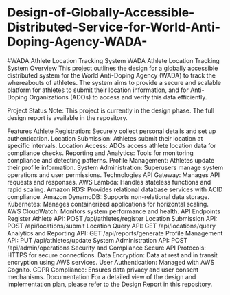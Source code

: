# Design-of-Globally-Accessible-Distributed-Service-for-World-Anti-Doping-Agency-WADA-
#WADA Athlete Location Tracking System
WADA Athlete Location Tracking System
Overview
This project outlines the design for a globally accessible distributed system for the World Anti-Doping Agency (WADA) to track the whereabouts of athletes. The system aims to provide a secure and scalable platform for athletes to submit their location information, and for Anti-Doping Organizations (ADOs) to access and verify this data efficiently.

Project Status
Note: This project is currently in the design phase. The full design report is available in the repository.

Features
Athlete Registration: Securely collect personal details and set up authentication.
Location Submission: Athletes submit their location at specific intervals.
Location Access: ADOs access athlete location data for compliance checks.
Reporting and Analytics: Tools for monitoring compliance and detecting patterns.
Profile Management: Athletes update their profile information.
System Administration: Superusers manage system operations and user permissions.
Technologies
API Gateway: Manages API requests and responses.
AWS Lambda: Handles stateless functions and rapid scaling.
Amazon RDS: Provides relational database services with ACID compliance.
Amazon DynamoDB: Supports non-relational data storage.
Kubernetes: Manages containerized applications for horizontal scaling.
AWS CloudWatch: Monitors system performance and health.
API Endpoints
Register Athlete API: POST /api/athletes/register
Location Submission API: POST /api/locations/submit
Location Query API: GET /api/locations/query
Analytics and Reporting API: GET /api/reports/generate
Profile Management API: PUT /api/athletes/update
System Administration API: POST /api/admin/operations
Security and Compliance
Secure API Protocols: HTTPS for secure connections.
Data Encryption: Data at rest and in transit encryption using AWS services.
User Authentication: Managed with AWS Cognito.
GDPR Compliance: Ensures data privacy and user consent mechanisms.
Documentation
For a detailed view of the design and implementation plan, please refer to the Design Report in this repository.

